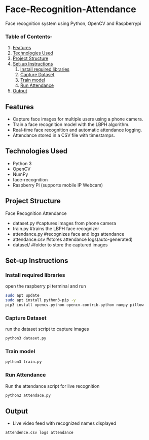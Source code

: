 # Face-Recognition-Attendance
Face recognition system using Python, OpenCV and Raspberrypi
### Table of Contents-
1. [Features](#features)
2. [Technologies Used](#technologies-used)
3. [Project Structure](#project-structure)
4. [Set-up Instructions](#set-up-instructions)
     1. [Install required libraries](#install-required-libraries)
     2. [Capture Dataset](#capture-dataset)
     3. [Train model](#train-model)
     4. [Run Attendance](#run-attendance)
5. [Output](#output)
## Features
* Capture face images for multiple users using a phone camera.
* Train a face recognition model with the LBPH algorithm.
* Real-time face recognition and automatic attendance logging.
* Attendance stored in a CSV file with timestamps.
## Technologies Used
* Python 3
* OpenCV
* NumPy
* face-recognition
* Raspberry Pi (supports mobile IP Webcam)
## Project Structure
Face Recognition Attendance

* dataset.py        #captures images from phone camera
* train.py          #trains the LBPH face recognizer
* attendance.py     #recognizes face and logs attendance
* attendance.csv    #stores attendance logs(auto-generated)
* dataset/          #folder to store the captured images
## Set-up Instructions
### Install required libraries
open the raspberry pi terminal and run
```bash
sudo apt update
sudo apt install python3-pip -y
pip3 install opencv-python opencv-contrib-python numpy pillow
```
### Capture Dataset
run the dataset script to capture images
```bash
python3 dataset.py
```
### Train model
```bash
python3 train.py
```
### Run Attendance
Run the attendance script for live recognition
```bash
python2 attendace.py
```
## Output
* Live video feed with recognized names displayed
```bash
attendence.csv logs attendance
```
